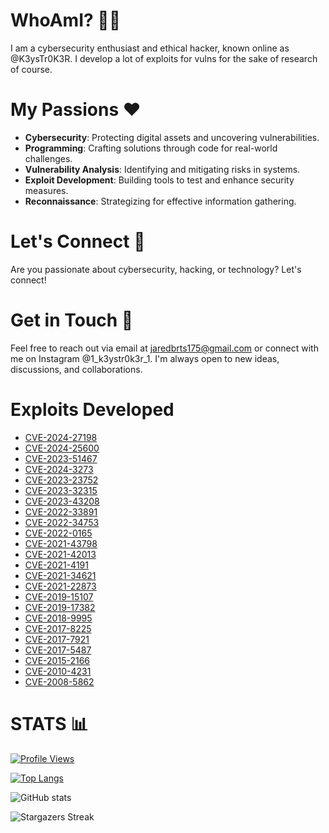 # WhoAmI? 🕵️‍♂️
I am a cybersecurity enthusiast and ethical hacker, known online as @K3ysTr0K3R. I develop a lot of exploits for vulns for the sake of research of course.

# My Passions ❤️
- **Cybersecurity**: Protecting digital assets and uncovering vulnerabilities.
- **Programming**: Crafting solutions through code for real-world challenges.
- **Vulnerability Analysis**: Identifying and mitigating risks in systems.
- **Exploit Development**: Building tools to test and enhance security measures.
- **Reconnaissance**: Strategizing for effective information gathering.

# Let's Connect 🤝
Are you passionate about cybersecurity, hacking, or technology? Let's connect!

# Get in Touch 📧
Feel free to reach out via email at jaredbrts175@gmail.com or connect with me on Instagram @1_k3ystr0k3r_1. I'm always open to new ideas, discussions, and collaborations.

# Exploits Developed

- [CVE-2024-27198](https://github.com/K3ysTr0K3R/CVE-2024-27198-EXPLOIT)
- [CVE-2024-25600](https://github.com/K3ysTr0K3R/CVE-2024-25600-EXPLOIT)
- [CVE-2023-51467](https://github.com/K3ysTr0K3R/CVE-2023-51467-EXPLOIT)
- [CVE-2024-3273](https://github.com/K3ysTr0K3R/CVE-2024-3273-EXPLOIT)
- [CVE-2023-23752](https://github.com/K3ysTr0K3R/CVE-2023-23752-EXPLOIT)
- [CVE-2023-32315](https://github.com/K3ysTr0K3R/CVE-2023-32315-EXPLOIT)
- [CVE-2023-43208](https://github.com/K3ysTr0K3R/CVE-2023-43208-EXPLOIT)
- [CVE-2022-33891](https://github.com/K3ysTr0K3R/CVE-2022-33891-EXPLOIT)
- [CVE-2022-34753](https://github.com/K3ysTr0K3R/CVE-2022-34753-EXPLOIT)
- [CVE-2022-0165](https://github.com/K3ysTr0K3R/CVE-2022-0165-EXPLOIT)
- [CVE-2021-43798](https://github.com/K3ysTr0K3R/CVE-2021-43798-EXPLOIT)
- [CVE-2021-42013](https://github.com/K3ysTr0K3R/CVE-2021-42013-EXPLOIT)
- [CVE-2021-4191](https://github.com/K3ysTr0K3R/CVE-2021-4191-EXPLOIT)
- [CVE-2021-34621](https://github.com/K3ysTr0K3R/CVE-2021-34621-EXPLOIT)
- [CVE-2021-22873](https://github.com/K3ysTr0K3R/CVE-2021-22873-EXPLOIT)
- [CVE-2019-15107](https://github.com/K3ysTr0K3R/CVE-2019-15107-EXPLOIT)
- [CVE-2019-17382](https://github.com/K3ysTr0K3R/CVE-2019-17382-EXPLOIT)
- [CVE-2018-9995](https://github.com/K3ysTr0K3R/CVE-2018-9995-EXPLOIT)
- [CVE-2017-8225](https://github.com/K3ysTr0K3R/CVE-2017-8225-EXPLOIT)
- [CVE-2017-7921](https://github.com/K3ysTr0K3R/CVE-2017-7921-EXPLOIT)
- [CVE-2017-5487](https://github.com/K3ysTr0K3R/CVE-2017-5487-EXPLOIT)
- [CVE-2015-2166](https://github.com/K3ysTr0K3R/CVE-2015-2166-EXPLOIT)
- [CVE-2010-4231](https://github.com/K3ysTr0K3R/CVE-2010-4231-EXPLOIT)
- [CVE-2008-5862](https://github.com/K3ysTr0K3R/CVE-2008-5862-EXPLOIT)

# STATS 📊

[![Profile Views](https://komarev.com/ghpvc/?username=K3ysTr0K3R)](https://github.com/K3ysTr0K3R)

[![Top Langs](https://github-readme-stats.vercel.app/api/top-langs/?username=K3ysTr0K3R&layout=compact&theme=dark)](https://github.com/K3ysTr0K3R)

![GitHub stats](https://github-readme-stats.vercel.app/api?username=K3ysTr0K3R&show_icons=true&theme=dark)

![Stargazers Streak](https://github-readme-streak-stats.herokuapp.com/?user=K3ysTr0K3R&theme=black-ice)
